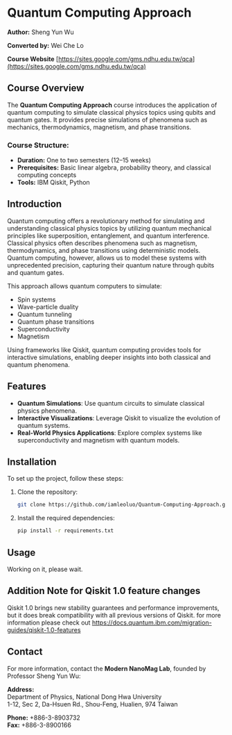 # Quantum Computing Approach

**Author:** Sheng Yun Wu  

**Converted by:** Wei Che Lo 

**Course Website** [https://sites.google.com/gms.ndhu.edu.tw/qca](https://sites.google.com/gms.ndhu.edu.tw/qca)

## Course Overview

The **Quantum Computing Approach** course introduces the application of quantum computing to simulate classical physics topics using qubits and quantum gates. It provides precise simulations of phenomena such as mechanics, thermodynamics, magnetism, and phase transitions.

### Course Structure:
- **Duration:** One to two semesters (12–15 weeks)
- **Prerequisites:** Basic linear algebra, probability theory, and classical computing concepts
- **Tools:** IBM Qiskit, Python

## Introduction

Quantum computing offers a revolutionary method for simulating and understanding classical physics topics by utilizing quantum mechanical principles like superposition, entanglement, and quantum interference. Classical physics often describes phenomena such as magnetism, thermodynamics, and phase transitions using deterministic models. Quantum computing, however, allows us to model these systems with unprecedented precision, capturing their quantum nature through qubits and quantum gates.

This approach allows quantum computers to simulate:
- Spin systems
- Wave-particle duality
- Quantum tunneling
- Quantum phase transitions
- Superconductivity
- Magnetism

Using frameworks like Qiskit, quantum computing provides tools for interactive simulations, enabling deeper insights into both classical and quantum phenomena.

## Features

- **Quantum Simulations**: Use quantum circuits to simulate classical physics phenomena.
- **Interactive Visualizations**: Leverage Qiskit to visualize the evolution of quantum systems.
- **Real-World Physics Applications**: Explore complex systems like superconductivity and magnetism with quantum models.

## Installation

To set up the project, follow these steps:

1. Clone the repository:
    ```bash
    git clone https://github.com/iamleoluo/Quantum-Computing-Approach.git
    ```
2. Install the required dependencies:
    ```bash
    pip install -r requirements.txt
    ```
## Usage

Working on it, please wait.

## Addition Note for Qiskit 1.0 feature changes
Qiskit 1.0 brings new stability guarantees and performance improvements, but it does break compatibility with all previous versions of Qiskit.
for more information please check out https://docs.quantum.ibm.com/migration-guides/qiskit-1.0-features

## Contact

For more information, contact the **Modern NanoMag Lab**, founded by Professor Sheng Yun Wu:

**Address:**  
Department of Physics, National Dong Hwa University  
1-12, Sec 2, Da-Hsuen Rd., Shou-Feng, Hualien, 974 Taiwan

**Phone:** +886-3-8903732  
**Fax:** +886-3-8900166  
